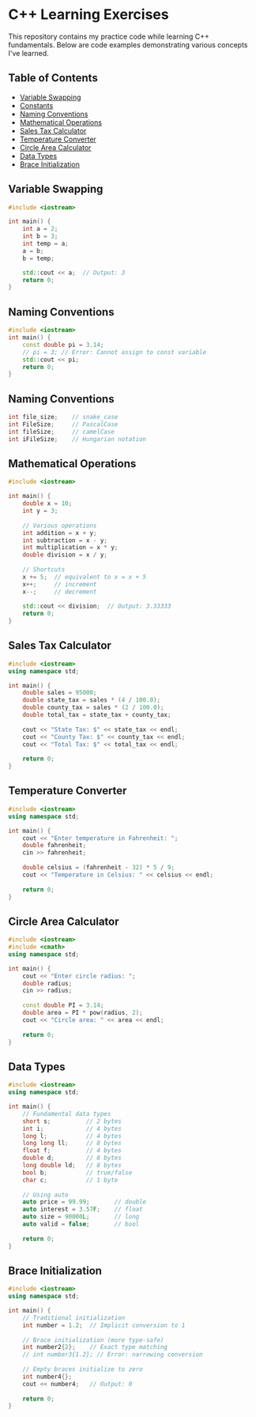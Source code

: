 # C++ Learning Exercises

This repository contains my practice code while learning C++ fundamentals. Below are code examples demonstrating various concepts I've learned.

## Table of Contents
- [Variable Swapping](#variable-swapping)
- [Constants](#constants)
- [Naming Conventions](#naming-conventions)
- [Mathematical Operations](#mathematical-operations)
- [Sales Tax Calculator](#sales-tax-calculator)
- [Temperature Converter](#temperature-converter)
- [Circle Area Calculator](#circle-area-calculator)
- [Data Types](#data-types)
- [Brace Initialization](#brace-initialization)

## Variable Swapping
```cpp
#include <iostream>

int main() {
    int a = 2;
    int b = 3;
    int temp = a;
    a = b;
    b = temp;

    std::cout << a;  // Output: 3
    return 0;
}
```
## Naming Conventions
```cpp
#include <iostream>
int main() {
    const double pi = 3.14;
    // pi = 3; // Error: Cannot assign to const variable
    std::cout << pi;
    return 0;
}
```
## Naming Conventions
```cpp
int file_size;    // snake_case
int FileSize;     // PascalCase
int fileSize;     // camelCase
int iFileSize;    // Hungarian notation
```
## Mathematical Operations
```cpp
#include <iostream>

int main() {
    double x = 10;
    int y = 3;
    
    // Various operations
    int addition = x + y;
    int subtraction = x - y;
    int multiplication = x * y;
    double division = x / y;
    
    // Shortcuts
    x += 5;  // equivalent to x = x + 5
    x++;     // increment
    x--;     // decrement
    
    std::cout << division;  // Output: 3.33333
    return 0;
}
```
## Sales Tax Calculator
```cpp
#include <iostream>
using namespace std;

int main() {
    double sales = 95000;
    double state_tax = sales * (4 / 100.0);
    double county_tax = sales * (2 / 100.0);
    double total_tax = state_tax + county_tax;
    
    cout << "State Tax: $" << state_tax << endl;
    cout << "County Tax: $" << county_tax << endl;
    cout << "Total Tax: $" << total_tax << endl;
    
    return 0;
}
```
## Temperature Converter
```cpp
#include <iostream>
using namespace std;

int main() {
    cout << "Enter temperature in Fahrenheit: ";
    double fahrenheit;
    cin >> fahrenheit;
    
    double celsius = (fahrenheit - 32) * 5 / 9;
    cout << "Temperature in Celsius: " << celsius << endl;
    
    return 0;
}
```
## Circle Area Calculator
```cpp
#include <iostream>
#include <cmath>
using namespace std;

int main() {
    cout << "Enter circle radius: ";
    double radius;
    cin >> radius;
    
    const double PI = 3.14;
    double area = PI * pow(radius, 2);
    cout << "Circle area: " << area << endl;
    
    return 0;
}
```
## Data Types
```cpp
#include <iostream>
using namespace std;

int main() {
    // Fundamental data types
    short s;          // 2 bytes
    int i;            // 4 bytes
    long l;           // 4 bytes
    long long ll;     // 8 bytes
    float f;          // 4 bytes
    double d;         // 8 bytes
    long double ld;   // 8 bytes
    bool b;           // true/false
    char c;           // 1 byte
    
    // Using auto
    auto price = 99.99;       // double
    auto interest = 3.57F;    // float
    auto size = 90000L;       // long
    auto valid = false;       // bool
    
    return 0;
}
```
## Brace Initialization
```cpp
#include <iostream>
using namespace std;

int main() {
    // Traditional initialization
    int number = 1.2;  // Implicit conversion to 1
    
    // Brace initialization (more type-safe)
    int number2{2};    // Exact type matching
    // int number3{1.2}; // Error: narrowing conversion
    
    // Empty braces initialize to zero
    int number4{};
    cout << number4;   // Output: 0
    
    return 0;
}
```
